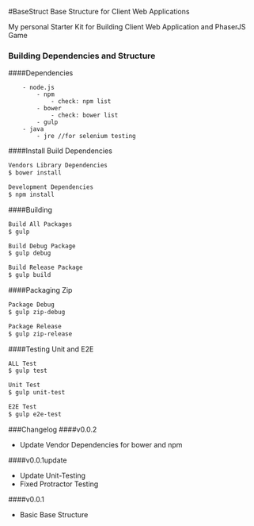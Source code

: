 #BaseStruct
Base Structure for Client Web Applications

My personal Starter Kit for Building Client Web Application and PhaserJS Game

### Building Dependencies and Structure

####Dependencies
```
    - node.js
        - npm
            - check: npm list
        - bower
            - check: bower list
        - gulp
    - java
        - jre //for selenium testing
```

####Install Build Dependencies

```bash
Vendors Library Dependencies
$ bower install

Development Dependencies
$ npm install
```

####Building
```bash
Build All Packages
$ gulp

Build Debug Package
$ gulp debug

Build Release Package
$ gulp build
```

####Packaging Zip

```bash
Package Debug
$ gulp zip-debug

Package Release
$ gulp zip-release
```

####Testing Unit and E2E

```bash
ALL Test
$ gulp test

Unit Test
$ gulp unit-test

E2E Test
$ gulp e2e-test
```

###Changelog
####v0.0.2
* Update Vendor Dependencies for bower and npm

####v0.0.1update
* Update Unit-Testing
* Fixed Protractor Testing

####v0.0.1
* Basic Base Structure
